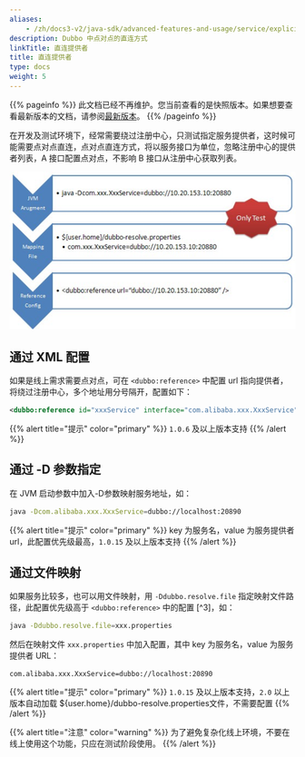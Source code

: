```yaml
---
aliases:
    - /zh/docs3-v2/java-sdk/advanced-features-and-usage/service/explicit-target/
description: Dubbo 中点对点的直连方式
linkTitle: 直连提供者
title: 直连提供者
type: docs
weight: 5
---
```




{{% pageinfo %}} 此文档已经不再维护。您当前查看的是快照版本。如果想要查看最新版本的文档，请参阅[最新版本](/zh-cn/overview/mannual/java-sdk/advanced-features-and-usage/service/specify-ip/)。
{{% /pageinfo %}}

在开发及测试环境下，经常需要绕过注册中心，只测试指定服务提供者，这时候可能需要点对点直连，点对点直连方式，将以服务接口为单位，忽略注册中心的提供者列表，A 接口配置点对点，不影响 B 接口从注册中心获取列表。

![/user-guide/images/dubbo-directly.jpg](/imgs/user/dubbo-directly.jpg)

## 通过 XML 配置

如果是线上需求需要点对点，可在 `<dubbo:reference>` 中配置 url 指向提供者，将绕过注册中心，多个地址用分号隔开，配置如下：

```xml
<dubbo:reference id="xxxService" interface="com.alibaba.xxx.XxxService" url="dubbo://localhost:20890" />
```

{{% alert title="提示" color="primary" %}}
`1.0.6` 及以上版本支持
{{% /alert %}}

## 通过 -D 参数指定

在 JVM 启动参数中加入-D参数映射服务地址，如：

```sh
java -Dcom.alibaba.xxx.XxxService=dubbo://localhost:20890
```

{{% alert title="提示" color="primary" %}}
key 为服务名，value 为服务提供者 url，此配置优先级最高，`1.0.15` 及以上版本支持
{{% /alert %}}

## 通过文件映射

如果服务比较多，也可以用文件映射，用 `-Ddubbo.resolve.file` 指定映射文件路径，此配置优先级高于 `<dubbo:reference>` 中的配置 [^3]，如：

```sh
java -Ddubbo.resolve.file=xxx.properties
```
    
然后在映射文件 `xxx.properties` 中加入配置，其中 key 为服务名，value 为服务提供者 URL：
    
```properties
com.alibaba.xxx.XxxService=dubbo://localhost:20890
```

{{% alert title="提示" color="primary" %}}
`1.0.15` 及以上版本支持，`2.0` 以上版本自动加载 ${user.home}/dubbo-resolve.properties文件，不需要配置
{{% /alert %}}
    
{{% alert title="注意" color="warning" %}}
为了避免复杂化线上环境，不要在线上使用这个功能，只应在测试阶段使用。
{{% /alert %}}
